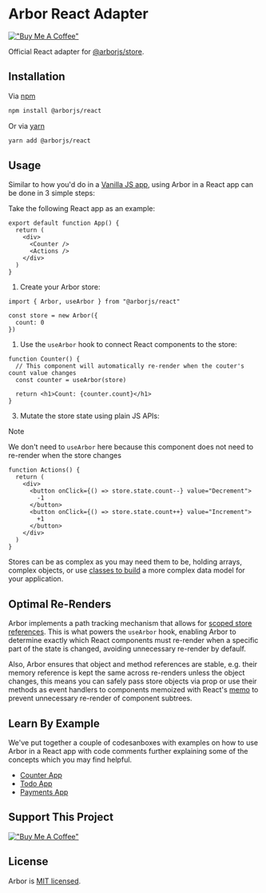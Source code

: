 # Arbor React Adapter

[!["Buy Me A Coffee"](https://www.buymeacoffee.com/assets/img/custom_images/orange_img.png)](https://www.buymeacoffee.com/drborges)

Official React adapter for [@arborjs/store](../arbor-store).

## Installation

Via [npm](https://www.npmjs.com/get-npm)

```sh
npm install @arborjs/react
```

Or via [yarn](https://classic.yarnpkg.com/en/docs/install)

```sh
yarn add @arborjs/react
```

## Usage

Similar to how you'd do in a [Vanilla JS app](../../README.md#usage), using Arbor in a React app can be done in 3 simple steps:

Take the following React app as an example:

```tsx
export default function App() {
  return (
    <div>
      <Counter />
      <Actions />
    </div>
  )
}
```

1. Create your Arbor store:

```tsx
import { Arbor, useArbor } from "@arborjs/react"

const store = new Arbor({
  count: 0
})
```

1. Use the `useArbor` hook to connect React components to the store:

```tsx
function Counter() {
  // This component will automatically re-render when the couter's count value changes
  const counter = useArbor(store)

  return <h1>Count: {counter.count}</h1>
}
```

3. Mutate the store state using plain JS APIs:

>[!NOTE]
> We don't need to `useArbor` here because this component does not need to re-render when the store changes

```tsx
function Actions() {
  return (
    <div>
      <button onClick={() => store.state.count--} value="Decrement">
        -1
      </button>
      <button onClick={() => store.state.count++} value="Increment">
        +1
      </button>
    </div>
  )
}
```

Stores can be as complex as you may need them to be, holding arrays, complex objects, or use [classes to build](../../README.md#Arbor_❤️_OOP) a more complex data model for your application.

## Optimal Re-Renders

Arbor implements a path tracking mechanism that allows for [scoped store references](../../README.md#Scoped_Stores). This is what powers the `useArbor` hook, enabling Arbor to determine exactly which React components must re-render when a specific part of the state is changed, avoiding unnecessary re-render by defaulf.

Also, Arbor ensures that object and method references are stable, e.g. their memory reference is kept the same across re-renders unless the object changes, this means you can safely pass store objects via prop or use their methods as event handlers to components memoized with React's [memo](https://react.dev/reference/react/memo) to prevent unnecessary re-render of component subtrees.

## Learn By Example

We've put together a couple of codesanboxes with examples on how to use Arbor in a React app with code comments further explaining some of the concepts which you may find helpful.

  - [Counter App](https://codesandbox.io/p/sandbox/counter-app-yj26xb)
  - [Todo App](https://codesandbox.io/p/sandbox/base-todo-app-pzgld3)
  - [Payments App](https://codesandbox.io/p/sandbox/payments-app-nvtcrm)

## Support This Project

[!["Buy Me A Coffee"](https://www.buymeacoffee.com/assets/img/custom_images/orange_img.png)](https://www.buymeacoffee.com/drborges)

## License

Arbor is [MIT licensed](./LICENSE.md).
